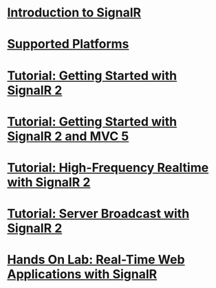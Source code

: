 # [Introduction to SignalR](introduction-to-signalr.md)
# [Supported Platforms](supported-platforms.md)
# [Tutorial: Getting Started with SignalR 2](tutorial-getting-started-with-signalr.md)
# [Tutorial: Getting Started with SignalR 2 and MVC 5](tutorial-getting-started-with-signalr-and-mvc.md)
# [Tutorial: High-Frequency Realtime with SignalR 2](tutorial-high-frequency-realtime-with-signalr.md)
# [Tutorial: Server Broadcast with SignalR 2](tutorial-server-broadcast-with-signalr.md)
# [Hands On Lab: Real-Time Web Applications with SignalR](real-time-web-applications-with-signalr.md)
